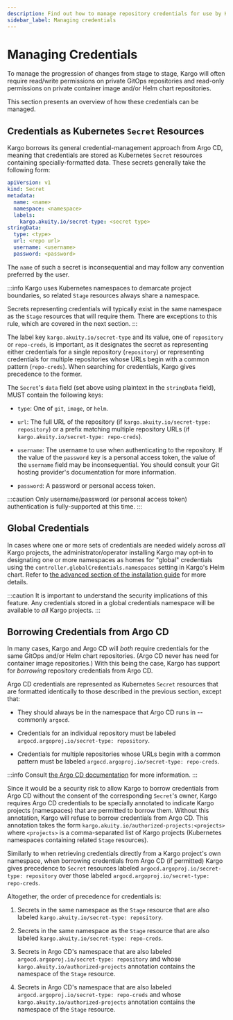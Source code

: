 ```yaml
---
description: Find out how to manage repository credentials for use by Kargo
sidebar_label: Managing credentials
---
```


# Managing Credentials

To manage the progression of changes from stage to stage, Kargo will
often require read/write permissions on private GitOps repositories and
read-only permissions on private container image and/or Helm chart repositories.

This section presents an overview of how these credentials can be managed.

## Credentials as Kubernetes `Secret` Resources

Kargo borrows its general credential-management approach from Argo CD, meaning
that credentials are stored as Kubernetes `Secret` resources containing
specially-formatted data. These secrets generally take the following form:

```yaml
apiVersion: v1
kind: Secret
metadata:
  name: <name>
  namespace: <namespace>
  labels:
    kargo.akuity.io/secret-type: <secret type>
stringData:
  type: <type>
  url: <repo url>
  username: <username>
  password: <password>
```

The `name` of such a secret is inconsequential and may follow any convention
preferred by the user.

:::info
Kargo uses Kubernetes namespaces to demarcate project boundaries, so related
`Stage` resources always share a namespace.

Secrets representing credentials will typically exist in the same namespace as
the `Stage` resources that will require them. There are exceptions to this rule,
which are covered in the next section.
:::

The label key `kargo.akuity.io/secret-type` and its value, one of `repository`
or `repo-creds`, is important, as it designates the secret as representing
either credentials for a single repository (`repository`) or representing
credentials for multiple repositories whose URLs begin with a common pattern
(`repo-creds`). When searching for credentials, Kargo gives precedence to the
former.

The `Secret`'s `data` field (set above using plaintext in the `stringData`
field), MUST contain the following keys:

* `type`: One of `git`, `image`, or `helm`.

* `url`: The full URL of the repository (if `kargo.akuity.io/secret-type:
  repository`) or a prefix matching multiple repository URLs (if
  `kargo.akuity.io/secret-type: repo-creds`).

* `username`: The username to use when authenticating to the repository. If the
  value of the `password` key is a personal access token, the value of the
  `username` field may be inconsequential. You should consult your Git hosting
  provider's documentation for more information.

* `password`: A password or personal access token.

:::caution
Only username/password (or personal access token) authentication is
fully-supported at this time.
:::

## Global Credentials

In cases where one or more sets of credentials are needed widely across _all_
Kargo projects, the administrator/operator installing Kargo may opt-in to
designating one or more namespaces as homes for "global" credentials using the
`controller.globalCredentials.namespaces` setting in Kargo's Helm chart.
Refer to
[the advanced section of the installation guide](./10-installing-kargo.md#advanced-installation)
for more details.

:::caution
It is important to understand the security implications of this feature. Any
credentials stored in a global credentials namespace will be available to _all_
Kargo projects.
:::

## Borrowing Credentials from Argo CD

In many cases, Kargo and Argo CD will _both_ require credentials for the same
GitOps and/or Helm chart repositories. (Argo CD never has need for container
image repositories.) With this being the case, Kargo has support for _borrowing_
repository credentials from Argo CD.

Argo CD credentials are represented as Kubernetes `Secret` resources that are
formatted identically to those described in the previous section, except that:

* They should always be in the namespace that Argo CD runs in -- commonly
  `argocd`.

* Credentials for an individual repository must be labeled
  `argocd.argoproj.io/secret-type: repository`.

* Credentials for multiple repositories whose URLs begin with a common pattern
  must be labeled `argocd.argoproj.io/secret-type: repo-creds`.

:::info
Consult
[the Argo CD documentation](https://argo-cd.readthedocs.io/en/stable/operator-manual/declarative-setup/#repositories)
for more information.
:::

Since it would be a security risk to allow Kargo to borrow credentials from Argo
CD without the consent of the corresponding `Secret`'s owner, Kargo requires
Argo CD credentials to be specially annotated to indicate Kargo projects
(namespaces) that are permitted to borrow them. Without this annotation, Kargo
will refuse to borrow credentials from Argo CD. This annotation takes the form
`kargo.akuity.io/authorized-projects:<projects>` where `<projects>` is a
comma-separated list of Kargo projects (Kubernetes namespaces containing related
`Stage` resources).

Similarly to when retrieving credentials directly from a Kargo project's own
namespace, when borrowing credentials from Argo CD (if permitted) Kargo gives
precedence to `Secret` resources labeled
`argocd.argoproj.io/secret-type: repository` over those labeled
`argocd.argoproj.io/secret-type: repo-creds`.

Altogether, the order of precedence for credentials is:

1. Secrets in the same namespace as the `Stage` resource that are also
   labeled `kargo.akuity.io/secret-type: repository`.

1. Secrets in the same namespace as the `Stage` resource that are also
   labeled `kargo.akuity.io/secret-type: repo-creds`.

1. Secrets in Argo CD's namespace that are also labeled
   `argocd.argoproj.io/secret-type: repository` and whose
   `kargo.akuity.io/authorized-projects` annotation contains the namespace of
   the `Stage` resource.

1. Secrets in Argo CD's namespace that are also labeled
   `argocd.argoproj.io/secret-type: repo-creds` and whose
   `kargo.akuity.io/authorized-projects` annotation contains the namespace of
   the `Stage` resource.
